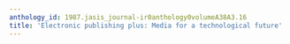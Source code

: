 ```yaml
---
anthology_id: 1987.jasis_journal-ir0anthology0volumeA38A3.16
title: 'Electronic publishing plus: Media for a technological future'
---
```

